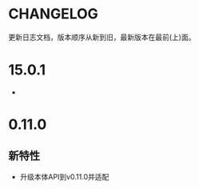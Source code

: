 # CHANGELOG

更新日志文档，版本顺序从新到旧，最新版本在最前(上)面。

# 15.0.1

- 

# 0.11.0

## 新特性

- 升级本体API到v0.11.0并适配





